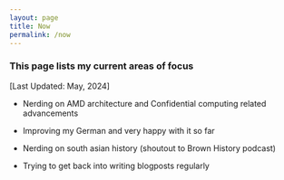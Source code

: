 ```yaml
---
layout: page
title: Now
permalink: /now
---
```


### This page lists my current areas of focus

[Last Updated: May, 2024]

- Nerding on AMD architecture and Confidential computing related advancements

- Improving my German and very happy with it so far

- Nerding on south asian history (shoutout to Brown History podcast)

- Trying to get back into writing blogposts regularly
